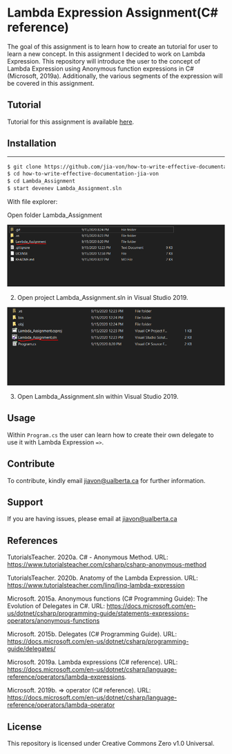 # Lambda Expression Assignment(C# reference)

The goal of this assignment is to learn how to create an tutorial for user to learn a new concept. In this assignment I decided to work on Lambda Expression. This repository will introduce the user to the concept of Lambda Expression using Anonymous function expressions in C# (Microsoft, 2019a).
Additionally, the various segments of the expression will be covered in this assignment. 

## Tutorial

Tutorial for this assignment is available [here](/Images/Tutorial.pdf).

## Installation
--------

````bash
$ git clone https://github.com/jia-von/how-to-write-effective-documentation.git
$ cd how-to-write-effective-documentation-jia-von
$ cd Lambda_Assignment
$ start devenev Lambda_Assignment.sln
````

With file explorer:

Open folder Lambda_Assignment

![Step 1: ](/Images/Step1.PNG)

2. Open project Lambda_Assignment.sln in Visual Studio 2019.

![Step 2: ](/Images/Step2.PNG)

3. Open Lambda_Assignment.sln within Visual Studio 2019.

## Usage

Within `Program.cs` the user can learn how to create their own delegate to use it with Lambda Expression `=>`.

## Contribute

To contribute, kindly email jiavon@ualberta.ca for further information. 

## Support

If you are having issues, please email at jiavon@ualberta.ca

## References

TutorialsTeacher. 2020a. C# - Anonymous Method. URL: https://www.tutorialsteacher.com/csharp/csharp-anonymous-method

TutorialsTeacher. 2020b. Anatomy of the Lambda Expression. URL: https://www.tutorialsteacher.com/linq/linq-lambda-expression

Microsoft. 2015a. Anonymous functions (C# Programming Guide): The Evolution of Delegates in C#. URL: https://docs.microsoft.com/en-us/dotnet/csharp/programming-guide/statements-expressions-operators/anonymous-functions

Microsoft. 2015b. Delegates (C# Programming Guide). URL: https://docs.microsoft.com/en-us/dotnet/csharp/programming-guide/delegates/

Microsoft. 2019a. Lambda expressions (C# reference). URL: https://docs.microsoft.com/en-us/dotnet/csharp/language-reference/operators/lambda-expressions. 

Microsoft. 2019b. => operator (C# reference). URL: https://docs.microsoft.com/en-us/dotnet/csharp/language-reference/operators/lambda-operator

## License

This repository is licensed under Creative Commons Zero v1.0 Universal. 